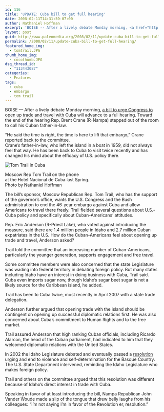 ```yaml
---
id: 116
title: 'UPDATE: Cuba bill to get full hearing'
date: 2008-02-11T14:31:59-07:00
author: Nathaniel Hoffman
excerpt: 'BOISE -- After a lively debate Monday morning, <a href="http://www.paleomedia.org/2008/02/10/trail-to-introduce-cuba-memorial/">a bill to urge Congress to open up trade and travel with Cuba</a> will advance to a full hearing. Toward the end of the hearing Rep. Brent Crane (R-Nampa) stepped out of the room to call his Cuban father-in-law.'
layout: post
guid: http://www.paleomedia.org/2008/02/11/update-cuba-bill-to-get-full-hearing/
permalink: /2008/02/11/update-cuba-bill-to-get-full-hearing/
featured_home_img:
  - tomtrail.JPG
thumb_home_img:
  - cocothumb.JPG
dsq_thread_id:
  - "113443087"
categories:
  - Features
tags:
  - cuba
  - embargo
  - tom trail
---
```

BOISE &#8212; After a lively debate Monday morning, [a bill to urge Congress to open up trade and travel with Cuba](http://www.paleomedia.org/2008/02/10/trail-to-introduce-cuba-memorial/) will advance to a full hearing. Toward the end of the hearing Rep. Brent Crane (R-Nampa) stepped out of the room to call his Cuban father-in-law.

“He said the time is right, the time is here to lift that embargo,” Crane reported back to the committee.  
Crane&#8217;s father-in-law, who left the island in a boat in 1959, did not always feel that way. He has been back to Cuba to visit twice recently and has changed his mind about the efficacy of U.S. policy there.

<div class="captionright">
  <img src="http://www.paleomedia.org/wp-content/uploads/2008/02/tomtrail1.JPG" alt="Tom Trail in Cuba" /></p> 
  
  <p>
    Moscow Rep Tom Trail on the phone <br /> at the Hotel Nacional de Cuba last Spring. <br />Photo by Nathaniel Hoffman
  </p>
</div>

The bill&#8217;s sponsor, Moscow Republican Rep. Tom Trail, who has the support of the governor&#8217;s office, wants the U.S. Congress and the Bush administration to end the 46-year embargo against Cuba and allow Americans to travel there freely. Trail fielded several questions about U.S.-Cuba policy and specifically about Cuban-Americans&#8217; attitudes.

Rep. Eric Anderson (R-Priest Lake), who voted against introducing the measure, said there are 1.4 million people in Idaho and 2.7 million Cuban expatriates in the U.S. How do the Cuban-Americans feel about opening up trade and travel, Anderson asked?

Trail told the committee that an increasing number of Cuban-Americans, particularly the younger generation, supports engagement and free travel.

Some committee members were also concerned that the state Legislature was wading into federal territory in debating foreign policy. But many states including Idaho have an interest in doing business with Cuba, Trail said. Cuba even imports sugar now, though Idaho&#8217;s sugar beet sugar is not a likely source for the Caribbean island, he added.

Trail has been to Cuba twice, most recently in April 2007 with a state trade delegation.

Anderson further argued that opening trade with the island should be contingent on opening up successful diplomatic relations first. He was also concerned about Cuba&#8217;s commitment to Human Rights and to the free market.

Trail assured Anderson that high ranking Cuban officials, including Ricardo Alarcon, the head of the Cuban parliament, had indicated to him that they welcomed diplomatic relations with the United States.

In 2002 the Idaho Legislature debated and eventually passed a [resolution](http://www3.state.id.us/oasis/2002/SJM114.html) urging and end to violence and self-determination for the Basque Country. The U.S. State Department intervened, reminding the Idaho Legislature who makes foreign policy.

Trail and others on the committee argued that this resolution was different because of Idaho&#8217;s direct interest in trade with Cuba.

Speaking in favor of at least introducing the bill, Nampa Republican John Vander Woude made a slip of the tongue that drew belly laughs from his colleagues: “I’m not saying I’m in favor of the Revolution er, resolution.”